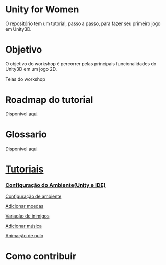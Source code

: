 # Unity for Women

O repositório tem um tutorial, passo a passo, para fazer seu primeiro jogo em Unity3D.


# Objetivo

O objetivo do workshop é percorrer pelas principais funcionalidades do Unity3D  em um jogo 2D. 

Telas do workshop

# Roadmap do tutorial

Disponível [aqui](./RoadmapWorkshop.md)

# Glossario

Disponivel [aqui](./glossario.md)

# [Tutoriais](./tutoriais#tutoriais)

### [Configuração do Ambiente(Unity e IDE)](./tutoriais/Ambiente.md)

[Configuração de ambiente](../configurar-ambiente/tutoriais)

[Adicionar moedas](../adiciona-moedas/tutoriais)

[Variação de inimigos](../variacao_inimigos/tutoriais)

[Adicionar música](../adicionando_musica/tutoriais)

[Animação de pulo](../animacao-pulo/tutoriais)


# Como contribuir
